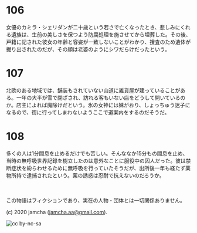 

# 106

女優のカミラ・シェリダンが二十歳という若さで亡くなったとき、悲しみにくれる遺族は、生前の美しさを保つよう防腐処理を施させてから埋葬した。その後、戸籍に記された彼女の年齢と容姿が一致しないことがわかり、捜査のため遺体が掘り出されたのだが、その顔は老婆のようにシワだらけだったという。

# 107

北欧のある地域では、舗装もされていない山道に雑貨屋が建っていることがある。一年の大半が雪で閉ざされ、訪れる客もいない店をどうして開いているのか。店主によれば魔除けだという。氷の女神には妹がおり、しょっちゅう迷子になるので、街に行ってしまわないようここで道案内をするのだそうだ。

# 108

多くの人は1分間息を止めるだけでも苦しい。そんななか15分もの間息を止め、当時の無呼吸世界記録を樹立したのは意外なことに服役中の囚人だった。彼は禁断症状を紛らわせるために無呼吸を行っていたそうだが、出所後一年も経たず薬物所持で逮捕されたという。薬の誘惑は忍耐で抗えないのだろうか。

<br>  
<br>  
この物語はフィクションであり、実在の人物・団体とは一切関係ありません。  

(c) 2020 jamcha (jamcha.aa@gmail.com).  

![cc by-nc-sa](https://i.creativecommons.org/l/by-nc-sa/4.0/88x31.png)  


